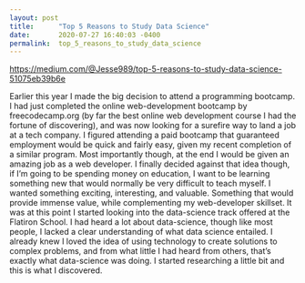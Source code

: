 ```yaml
---
layout: post
title:      "Top 5 Reasons to Study Data Science"
date:       2020-07-27 16:40:03 -0400
permalink:  top_5_reasons_to_study_data_science
---
```



https://medium.com/@Jesse989/top-5-reasons-to-study-data-science-51075eb39b6e

Earlier this year I made the big decision to attend a programming bootcamp.
I had just completed the online web-development bootcamp by freecodecamp.org (by far the best online web development course I had the fortune of discovering), and was now looking for a surefire way to land a job at a tech company.
I figured attending a paid bootcamp that guaranteed employment would be quick and fairly easy, given my recent completion of a similar program. Most importantly though, at the end I would be given an amazing job as a web developer.
I finally decided against that idea though, if I’m going to be spending money on education, I want to be learning something new that would normally be very difficult to teach myself.
I wanted something exciting, interesting, and valuable. Something that would provide immense value, while complementing my web-developer skillset.
It was at this point I started looking into the data-science track offered at the Flatiron School. I had heard a lot about data-science, though like most people, I lacked a clear understanding of what data science entailed.
I already knew I loved the idea of using technology to create solutions to complex problems, and from what little I had heard from others, that’s exactly what data-science was doing.
I started researching a little bit and this is what I discovered.

